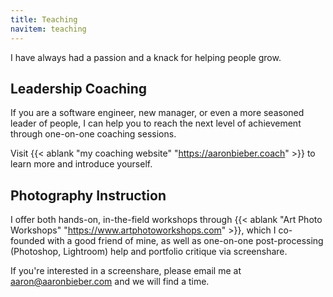 ```yaml
---
title: Teaching
navitem: teaching
---
```


I have always had a passion and a knack for helping people grow.

## Leadership Coaching

If you are a software engineer, new manager, or even a more seasoned leader of
people, I can help you to reach the next level of achievement through one-on-one
coaching sessions.

Visit {{< ablank "my coaching website" "https://aaronbieber.coach" >}} to learn
more and introduce yourself.

## Photography Instruction

I offer both hands-on, in-the-field workshops through 
{{< ablank "Art Photo Workshops" "https://www.artphotoworkshops.com" >}},
which I co-founded with a good friend of mine, as well as one-on-one
post-processing (Photoshop, Lightroom) help and portfolio critique via
screenshare.

If you're interested in a screenshare, please email me at aaron@aaronbieber.com
and we will find a time.
